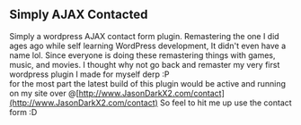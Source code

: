## Simply AJAX Contacted
Simply a wordpress AJAX contact form plugin. Remastering the one I did ages ago while self learning WordPress development, 
It didn't even have a name lol. Since everyone is doing these remastering things with games, music, and movies. 
I thought why not go back and remaster my very first wordpress plugin I made for myself derp :P   
for the most part the latest build of this plugin would be active and running on my site over @[http://www.JasonDarkX2.com/contact](http://www.JasonDarkX2.com/contact)
So feel to hit me up use the contact form :D   